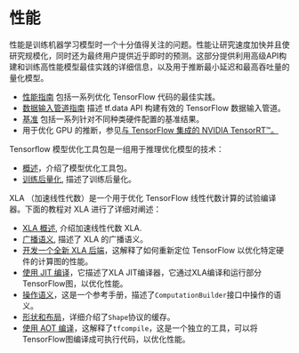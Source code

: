 # 性能

性能是训练机器学习模型时一个十分值得关注的问题。性能让研究速度加快并且使研究规模化，同时还为最终用户提供近乎即时的预测。这部分提供利用高级API构建和训练高性能模型最佳实践的详细信息，以及用于推断最小延迟和最高吞吐量的量化模型。

* [性能指南](../performance/performance_guide.md) 包括一系列优化 TensorFlow 代码的最佳实践。
* [数据输入管道指南](../performance/datasets_performance.md) 描述 tf.data API 构建有效的 TensorFlow 数据输入管道。
* [基准](../performance/benchmarks.md) 包括一系列针对不同种类硬件配置的基准结果。
* 用于优化 GPU 的推断，参见[与 TensorFlow 集成的 NVIDIA TensorRT™。](https://medium.com/tensorflow/speed-up-tensorflow-inference-on-gpus-with-tensorrt-13b49f3db3fa)

Tensorflow 模型优化工具包是一组用于推理优化模型的技术：

* [概述](../performance/model_optimization.md)，介绍了模型优化工具包。
* [训练后量化](../performance/post_training_quantization.md), 描述了训练后量化。

XLA （加速线性代数）是一个用于优化 TensorFlow 线性代数计算的试验编译器。下面的教程对 XLA 进行了详细对阐述：

* [XLA 概述](../performance/xla/index.md), 介绍加速线性代数 XLA.
* [广播语义](../performance/xla/broadcasting.md), 描述了 XLA 的广播语义。
* [开发一个全新 XLA 后端](../performance/xla/developing_new_backend.md)，这解释了如何重新定位 TensorFlow 以优化特定硬件的计算图的性能。
* [使用 JIT 编译](../performance/xla/jit.md)，它描述了XLA JIT编译器，它通过XLA编译和运行部分TensorFlow图，以优化性能。
* [操作语义](../performance/xla/operation_semantics.md)，这是一个参考手册，描述了`ComputationBuilder`接口中操作的语义。
* [形状和布局](../performance/xla/shapes.md)，详细介绍了`Shape`协议的缓存。
* [使用 AOT 编译](../performance/xla/tfcompile.md)，这解释了`tfcompile`，这是一个独立的工具，可以将TensorFlow图编译成可执行代码，以优化性能。
